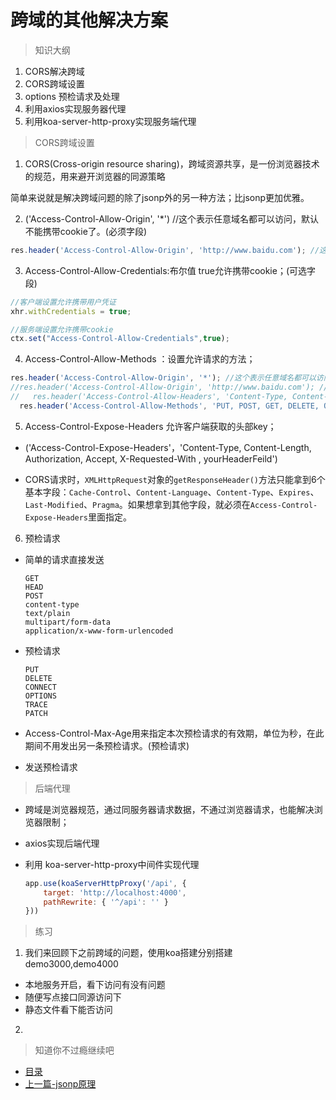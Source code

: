# 跨域的其他解决方案

> 知识大纲
1. CORS解决跨域 
2. CORS跨域设置 
3. options 预检请求及处理 
4. 利用axios实现服务器代理 
5. 利用koa-server-http-proxy实现服务端代理 
  
> CORS跨域设置

1. CORS(Cross-origin resource sharing)，跨域资源共享，是一份浏览器技术的规范，用来避开浏览器的同源策略

简单来说就是解决跨域问题的除了jsonp外的另一种方法；比jsonp更加优雅。



2. ('Access-Control-Allow-Origin', '*')  //这个表示任意域名都可以访问，默认不能携带cookie了。(必须字段)

  ```js
  res.header('Access-Control-Allow-Origin', 'http://www.baidu.com'); //这样写，只有www.baidu.com 可以访问。
  ```


3. Access-Control-Allow-Credentials:布尔值  true允许携带cookie；(可选字段)

  ```js
  //客户端设置允许携带用户凭证
  xhr.withCredentials = true;

  //服务端设置允许携带cookie
  ctx.set("Access-Control-Allow-Credentials",true);
  ```

4. Access-Control-Allow-Methods ：设置允许请求的方法；

  ```js
  res.header('Access-Control-Allow-Origin', '*'); //这个表示任意域名都可以访问，这样写不能携带cookie了。
  //res.header('Access-Control-Allow-Origin', 'http://www.baidu.com'); //这样写，只有www.baidu.com 可以访问。
  //   res.header('Access-Control-Allow-Headers', 'Content-Type, Content-Length, Authorization, Accept, X-Requested-With , yourHeaderFeild');
    res.header('Access-Control-Allow-Methods', 'PUT, POST, GET, DELETE, OPTIONS');//设置方法
  ```

5. Access-Control-Expose-Headers 允许客户端获取的头部key；

* ('Access-Control-Expose-Headers'，'Content-Type, Content-Length, Authorization, Accept, X-Requested-With , yourHeaderFeild')

* CORS请求时，`XMLHttpRequest`对象的`getResponseHeader()`方法只能拿到6个基本字段：`Cache-Control`、`Content-Language`、`Content-Type`、`Expires`、`Last-Modified`、`Pragma`。如果想拿到其他字段，就必须在`Access-Control-Expose-Headers`里面指定。

6. 预检请求

- 简单的请求直接发送

  ```
  GET
  HEAD
  POST
  content-type
  text/plain
  multipart/form-data
  application/x-www-form-urlencoded
  ```
  
- 预检请求

  ```
  PUT
  DELETE
  CONNECT
  OPTIONS
  TRACE
  PATCH
  ```

- Access-Control-Max-Age用来指定本次预检请求的有效期，单位为秒，在此期间不用发出另一条预检请求。(预检请求)

- 发送预检请求


> 后端代理

- 跨域是浏览器规范，通过同服务器请求数据，不通过浏览器请求，也能解决浏览器限制；
- axios实现后端代理
- 利用 koa-server-http-proxy中间件实现代理

  ```js
  app.use(koaServerHttpProxy('/api', {
      target: 'http://localhost:4000',
      pathRewrite: { '^/api': '' }
  }))
  ```

> 练习
1. 我们来回顾下之前跨域的问题，使用koa搭建分别搭建demo3000,demo4000
  * 本地服务开启，看下访问有没有问题
  * 随便写点接口同源访问下
  * 静态文件看下能否访问
2.     

> 知道你不过瘾继续吧
* [目录](../../README.md)
* [上一篇-jsonp原理](../day-21/jsonp原理.md) 
